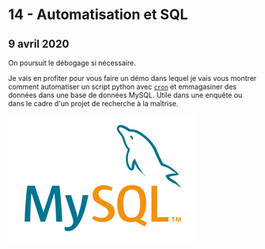 # 14 - Automatisation et SQL

## 9 avril 2020

On poursuit le débogage si nécessaire.

Je vais en profiter pour vous faire un démo dans lequel je vais vous montrer comment automatiser un script python avec [`cron`](https://fr.wikipedia.org/wiki/Cron) et emmagasiner des données dans une base de données MySQL. Utile dans une enquête ou dans le cadre d'un projet de recherche à la maîtrise.

![](.gitbook/assets/mysql.png)

